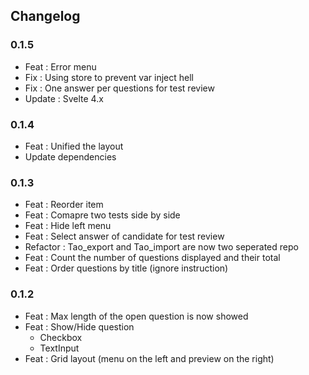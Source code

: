 ## Changelog

### 0.1.5

- Feat : Error menu
- Fix : Using store to prevent var inject hell
- Fix : One answer per questions for test review
- Update : Svelte 4.x 

### 0.1.4

- Feat : Unified the layout
- Update dependencies

### 0.1.3

- Feat : Reorder item
- Feat : Comapre two tests side by side
- Feat : Hide left menu
- Feat : Select answer of candidate for test review
- Refactor : Tao_export and Tao_import are now two seperated repo
- Feat : Count the number of questions displayed and their total 
- Feat : Order questions by title (ignore instruction)

### 0.1.2

- Feat : Max length of the open question is now showed
- Feat : Show/Hide question
  - Checkbox
  - TextInput
- Feat : Grid layout (menu on the left and preview on the right)

